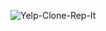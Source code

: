 
![Yelp-Clone-Rep-It](https://user-images.githubusercontent.com/77124092/119196532-528e2a80-ba54-11eb-8f50-9afc191e681a.png)
